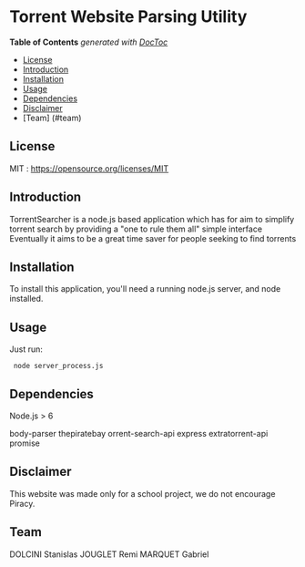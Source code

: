 # Torrent Website Parsing Utility

<!-- START doctoc generated TOC please keep comment here to allow auto update -->
<!-- DON'T EDIT THIS SECTION, INSTEAD RE-RUN doctoc TO UPDATE -->
**Table of Contents**  *generated with [DocToc](https://github.com/thlorenz/doctoc)*

- [License](#license)
- [Introduction](#introduction)
- [Installation](#installation)
- [Usage](#usage)
- [Dependencies](#dependencies)
- [Disclaimer](#disclaimer)
- [Team] (#team)

<!-- END doctoc generated TOC please keep comment here to allow auto update -->

## License
MIT : https://opensource.org/licenses/MIT

## Introduction

TorrentSearcher is a node.js based application which has for aim to simplify
torrent search by providing a "one to rule them all" simple interface
Eventually it aims to be a great time saver for people seeking to find
torrents

## Installation

To install this application, you'll need a running node.js server, and node 
installed.

## Usage

Just run:
```
 node server_process.js
```

## Dependencies

Node.js > 6

body-parser thepiratebay orrent-search-api express extratorrent-api promise 

## Disclaimer

This website was made only for a school project, we do not encourage Piracy.

## Team

DOLCINI Stanislas
JOUGLET Remi
MARQUET Gabriel

